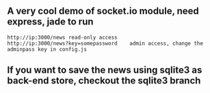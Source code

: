## A very cool demo of socket.io module, need express, jade to run
	http://ip:3000/news	read-only access
	http://ip:3000/news?key=somepassword	admin access, change the adminpass key in config.js

## If you want to save the news using sqlite3 as back-end store, checkout the sqlite3 branch
